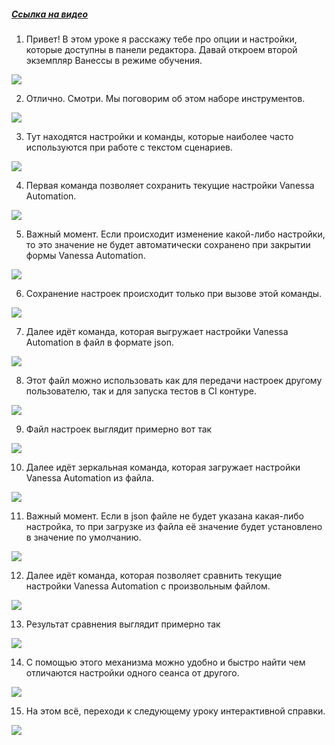 ﻿##### [Ссылка на видео](https://youtu.be/wnFZiEkNHT8)

001. Привет! В этом уроке я расскажу тебе про опции и настройки, которые доступны в панели редактора. Давай откроем второй экземпляр Ванессы в режиме обучения.

![](https://vanessa-files.do.bit-erp.ru/Doc/1.2.041.1/MD/Глава02/images/000_НастройкиВПанелиРедактораСохранитьЗагрузитьНастройки.png)

002. Отлично. Смотри. Мы поговорим об этом наборе инструментов.

![](https://vanessa-files.do.bit-erp.ru/Doc/1.2.041.1/MD/Глава02/images/004_НастройкиВПанелиРедактораСохранитьЗагрузитьНастройки.png)

003. Тут находятся настройки и команды, которые наиболее часто используются при работе с текстом сценариев.

![](https://vanessa-files.do.bit-erp.ru/Doc/1.2.041.1/MD/Глава02/images/009_НастройкиВПанелиРедактораСохранитьЗагрузитьНастройки.png)

004. Первая команда позволяет сохранить текущие настройки Vanessa Automation.

![](https://vanessa-files.do.bit-erp.ru/Doc/1.2.041.1/MD/Глава02/images/013_НастройкиВПанелиРедактораСохранитьЗагрузитьНастройки.png)

005. Важный момент. Если происходит изменение какой-либо настройки, то это значение не будет автоматически сохранено при закрытии формы Vanessa Automation.

![](https://vanessa-files.do.bit-erp.ru/Doc/1.2.041.1/MD/Глава02/images/016_НастройкиВПанелиРедактораСохранитьЗагрузитьНастройки.png)

006. Сохранение настроек происходит только при вызове этой команды.

![](https://vanessa-files.do.bit-erp.ru/Doc/1.2.041.1/MD/Глава02/images/017_НастройкиВПанелиРедактораСохранитьЗагрузитьНастройки.png)

007. Далее идёт команда, которая выгружает настройки Vanessa Automation в файл в формате json.

![](https://vanessa-files.do.bit-erp.ru/Doc/1.2.041.1/MD/Глава02/images/021_НастройкиВПанелиРедактораСохранитьЗагрузитьНастройки.png)

008. Этот файл можно использовать как для передачи настроек другому пользователю, так и для запуска тестов в CI контуре.

![](https://vanessa-files.do.bit-erp.ru/Doc/1.2.041.1/MD/Глава02/images/024_НастройкиВПанелиРедактораСохранитьЗагрузитьНастройки.png)

009. Файл настроек выглядит примерно вот так

![](https://vanessa-files.do.bit-erp.ru/Doc/1.2.041.1/MD/Глава02/images/028_НастройкиВПанелиРедактораСохранитьЗагрузитьНастройки.png)

010. Далее идёт зеркальная команда, которая загружает настройки Vanessa Automation из файла.

![](https://vanessa-files.do.bit-erp.ru/Doc/1.2.041.1/MD/Глава02/images/034_НастройкиВПанелиРедактораСохранитьЗагрузитьНастройки.png)

011. Важный момент. Если в json файле не будет указана какая-либо настройка, то при загрузке из файла её значение будет установлено в значение по умолчанию.

![](https://vanessa-files.do.bit-erp.ru/Doc/1.2.041.1/MD/Глава02/images/037_НастройкиВПанелиРедактораСохранитьЗагрузитьНастройки.png)

012. Далее идёт команда, которая позволяет сравнить текущие настройки Vanessa Automation с произвольным файлом.

![](https://vanessa-files.do.bit-erp.ru/Doc/1.2.041.1/MD/Глава02/images/041_НастройкиВПанелиРедактораСохранитьЗагрузитьНастройки.png)

013. Результат сравнения выглядит примерно так

![](https://vanessa-files.do.bit-erp.ru/Doc/1.2.041.1/MD/Глава02/images/046_НастройкиВПанелиРедактораСохранитьЗагрузитьНастройки.png)

014. С помощью этого механизма можно удобно и быстро найти чем отличаются настройки одного сеанса от другого.

![](https://vanessa-files.do.bit-erp.ru/Doc/1.2.041.1/MD/Глава02/images/047_НастройкиВПанелиРедактораСохранитьЗагрузитьНастройки.png)

015. На этом всё, переходи к следующему уроку интерактивной справки.

![](https://vanessa-files.do.bit-erp.ru/Doc/1.2.041.1/MD/Глава02/images/049_НастройкиВПанелиРедактораСохранитьЗагрузитьНастройки.png)
